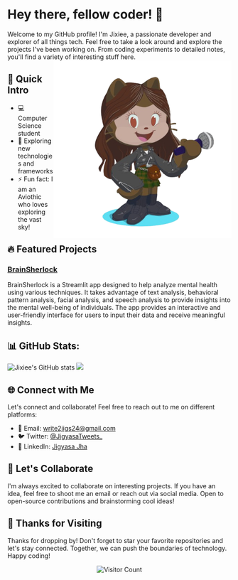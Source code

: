 
# Hey there, fellow coder! 👋

Welcome to my GitHub profile! I'm Jixiee, a passionate developer and explorer of all things tech. Feel free to take a look around and explore the projects I've been working on. From coding experiments to detailed notes, you'll find a variety of interesting stuff here.
<img align="right" width="400" src="https://github.com/Jixiee/Jixiee/blob/main/1734567897542345678.png">

## 🚀 Quick Intro

- 💻 Computer Science student
- 🌱 Exploring new technologies and frameworks
- ⚡ Fun fact: I am an Aviothic who loves exploring the vast sky!

## 🔥 Featured Projects
### [BrainSherlock](https://github.com/Jixiee/brainsherlock-jixiee)
BrainSherlock is a Streamlit app designed to help analyze mental health using various techniques. It takes advantage of text analysis, behavioral pattern analysis, facial analysis, and speech analysis to provide insights into the mental well-being of individuals. The app provides an interactive and user-friendly interface for users to input their data and receive meaningful insights.
## 📊 GitHub Stats:
![Jixiee's GitHub stats](https://github-readme-stats.vercel.app/api?username=Jixiee&show_icons=true&theme=gruvbox&rank_icon=github)
<img  src="https://streak-stats.demolab.com?user=Jixiee&theme=gruvbox&card_width=550"/>


## 🌐 Connect with Me
Let's connect and collaborate! Feel free to reach out to me on different platforms:

- 📧 Email: [write2jigs24@gmail.com](mailto:write2jigs24@gmail.com)
- 🐦 Twitter: [@JigyasaTweets_](https://twitter.com/JigyasaTweets_)
- 💼 LinkedIn: [Jigyasa Jha](https://www.linkedin.com/in/Jigyasa-Jha/)

## 🤝 Let's Collaborate

I'm always excited to collaborate on interesting projects. If you have an idea, feel free to shoot me an email or reach out via social media. Open to open-source contributions and brainstorming cool ideas!

## 🎉 Thanks for Visiting

Thanks for dropping by! Don't forget to star your favorite repositories and let's stay connected. Together, we can push the boundaries of technology. Happy coding!

<p align="center">
  <img src="https://komarev.com/ghpvc/?username=Jixiee" alt="Visitor Count">
</p>

